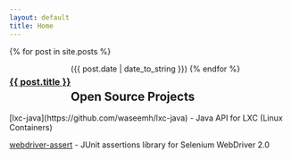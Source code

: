 ```yaml
---
layout: default
title: Home
---
```


{% for post in site.posts %}
   <h3 style="float:left; display: inline;"> <a href="{{ post.url }}">{{ post.title }}</a> </h3> 
   <span style="display: inline;">({{ post.date | date_to_string }})</span>
{% endfor %}

<h2>Open Source Projects</h2>
[lxc-java](https://github.com/waseemh/lxc-java) - Java API for LXC (Linux Containers)

[webdriver-assert](https://github.com/waseemh/webdriver-assert) - JUnit assertions library for Selenium WebDriver 2.0

